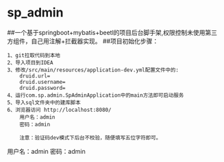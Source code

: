 # sp_admin
##一个基于springboot+mybatis+beetl的项目后台脚手架,权限控制未使用第三方组件，自己用注解+拦截器实现。
##项目初始化步骤：
```
1、git拉取代码到本地
2、导入项目到IDEA
3、修改/src/main/resources/application-dev.yml配置文件中的:
    druid.url=
    druid.username=
    druid.password=    
4、运行com.sp.admin.SpAdminApplication中的main方法即可启动服务
5、导入sql文件夹中的建库脚本
6、浏览器访问 http://localhost:8080/
    用户名：admin
    密码：admin
    
    注意：验证码dev模式下后台不校验，随便填写五位字符即可。

```
用户名：admin 密码：admin